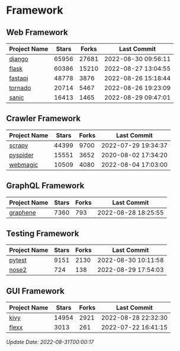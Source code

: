 # Framework

## Web Framework
| Project Name | Stars | Forks | Last Commit |
| ------------ | ----- | ----- | ----------- |
| [django](https://github.com/django/django) | 65956 | 27681 | 2022-08-30 09:56:11 |
| [flask](https://github.com/pallets/flask) | 60386 | 15210 | 2022-08-27 13:04:55 |
| [fastapi](https://github.com/tiangolo/fastapi) | 48778 | 3876 | 2022-08-26 15:18:44 |
| [tornado](https://github.com/tornadoweb/tornado) | 20714 | 5467 | 2022-08-26 19:23:09 |
| [sanic](https://github.com/sanic-org/sanic) | 16413 | 1465 | 2022-08-29 09:47:01 |

## Crawler Framework
| Project Name | Stars | Forks | Last Commit |
| ------------ | ----- | ----- | ----------- |
| [scrapy](https://github.com/scrapy/scrapy) | 44399 | 9700 | 2022-07-29 19:34:37 |
| [pyspider](https://github.com/binux/pyspider) | 15551 | 3652 | 2020-08-02 17:34:20 |
| [webmagic](https://github.com/code4craft/webmagic) | 10509 | 4080 | 2022-08-04 17:03:00 |

## GraphQL Framework
| Project Name | Stars | Forks | Last Commit |
| ------------ | ----- | ----- | ----------- |
| [graphene](https://github.com/graphql-python/graphene) | 7360 | 793 | 2022-08-28 18:25:55 |

## Testing Framework
| Project Name | Stars | Forks | Last Commit |
| ------------ | ----- | ----- | ----------- |
| [pytest](https://github.com/pytest-dev/pytest) | 9151 | 2130 | 2022-08-30 10:11:58 |
| [nose2](https://github.com/nose-devs/nose2) | 724 | 138 | 2022-08-29 17:54:03 |

## GUI Framework
| Project Name | Stars | Forks | Last Commit |
| ------------ | ----- | ----- | ----------- |
| [kivy](https://github.com/kivy/kivy) | 14954 | 2921 | 2022-08-28 22:32:30 |
| [flexx](https://github.com/flexxui/flexx) | 3013 | 261 | 2022-07-22 16:41:15 |

*Update Date: 2022-08-31T00:00:17*